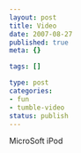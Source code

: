 ```yaml
--- 
layout: post
title: Video
date: 2007-08-27
published: true
meta: {}

tags: []

type: post
categories: 
- fun
- tumble-video
status: publish
---
```



MicroSoft iPod

